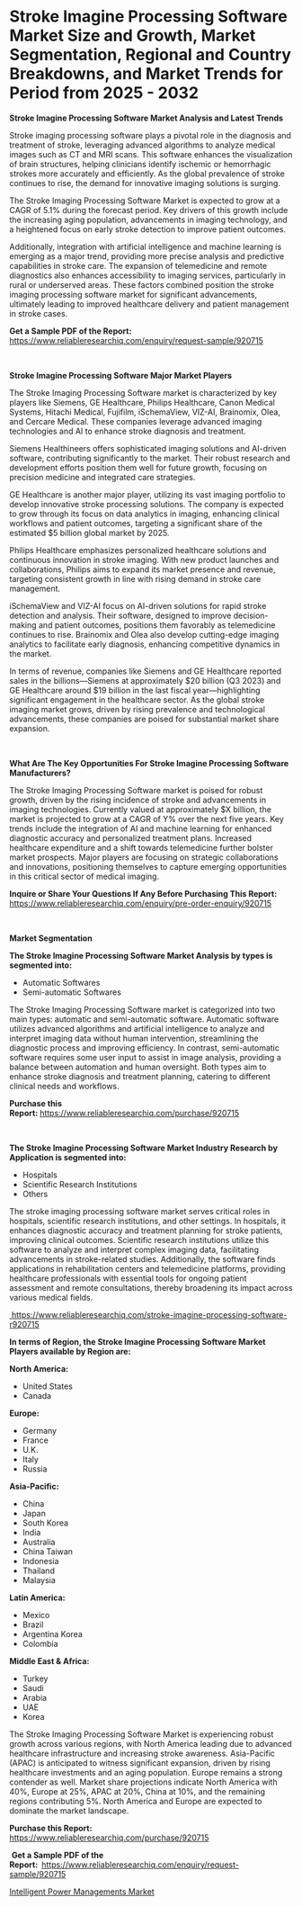 <p><h1>Stroke Imagine Processing Software Market Size and Growth, Market Segmentation, Regional and Country Breakdowns, and Market Trends for Period from 2025 -  2032</h1></p><p><strong>Stroke Imagine Processing Software Market Analysis and Latest Trends</strong></p>
<p><p>Stroke imaging processing software plays a pivotal role in the diagnosis and treatment of stroke, leveraging advanced algorithms to analyze medical images such as CT and MRI scans. This software enhances the visualization of brain structures, helping clinicians identify ischemic or hemorrhagic strokes more accurately and efficiently. As the global prevalence of stroke continues to rise, the demand for innovative imaging solutions is surging.</p><p>The Stroke Imaging Processing Software Market is expected to grow at a CAGR of 5.1% during the forecast period. Key drivers of this growth include the increasing aging population, advancements in imaging technology, and a heightened focus on early stroke detection to improve patient outcomes. </p><p>Additionally, integration with artificial intelligence and machine learning is emerging as a major trend, providing more precise analysis and predictive capabilities in stroke care. The expansion of telemedicine and remote diagnostics also enhances accessibility to imaging services, particularly in rural or underserved areas. These factors combined position the stroke imaging processing software market for significant advancements, ultimately leading to improved healthcare delivery and patient management in stroke cases.</p></p>
<p><strong>Get a Sample PDF of the Report:&nbsp;</strong> <a href="https://www.reliableresearchiq.com/enquiry/request-sample/920715?utm_campaign=3260&utm_medium=2&utm_source=Github&utm_content=ia&utm_term=07032025&utm_id=stroke-imagine-processing-software">https://www.reliableresearchiq.com/enquiry/request-sample/920715</a></p>
<p>&nbsp;</p>
<p><strong>Stroke Imagine Processing Software Major Market Players</strong></p>
<p><p>The Stroke Imaging Processing Software market is characterized by key players like Siemens, GE Healthcare, Philips Healthcare, Canon Medical Systems, Hitachi Medical, Fujifilm, iSchemaView, VIZ-AI, Brainomix, Olea, and Cercare Medical. These companies leverage advanced imaging technologies and AI to enhance stroke diagnosis and treatment.</p><p>Siemens Healthineers offers sophisticated imaging solutions and AI-driven software, contributing significantly to the market. Their robust research and development efforts position them well for future growth, focusing on precision medicine and integrated care strategies.</p><p>GE Healthcare is another major player, utilizing its vast imaging portfolio to develop innovative stroke processing solutions. The company is expected to grow through its focus on data analytics in imaging, enhancing clinical workflows and patient outcomes, targeting a significant share of the estimated $5 billion global market by 2025.</p><p>Philips Healthcare emphasizes personalized healthcare solutions and continuous innovation in stroke imaging. With new product launches and collaborations, Philips aims to expand its market presence and revenue, targeting consistent growth in line with rising demand in stroke care management.</p><p>iSchemaView and VIZ-AI focus on AI-driven solutions for rapid stroke detection and analysis. Their software, designed to improve decision-making and patient outcomes, positions them favorably as telemedicine continues to rise. Brainomix and Olea also develop cutting-edge imaging analytics to facilitate early diagnosis, enhancing competitive dynamics in the market.</p><p>In terms of revenue, companies like Siemens and GE Healthcare reported sales in the billions—Siemens at approximately $20 billion (Q3 2023) and GE Healthcare around $19 billion in the last fiscal year—highlighting significant engagement in the healthcare sector. As the global stroke imaging market grows, driven by rising prevalence and technological advancements, these companies are poised for substantial market share expansion.</p></p>
<p>&nbsp;</p>
<p><strong>What Are The Key Opportunities For Stroke Imagine Processing Software Manufacturers?</strong></p>
<p><p>The Stroke Imaging Processing Software market is poised for robust growth, driven by the rising incidence of stroke and advancements in imaging technologies. Currently valued at approximately $X billion, the market is projected to grow at a CAGR of Y% over the next five years. Key trends include the integration of AI and machine learning for enhanced diagnostic accuracy and personalized treatment plans. Increased healthcare expenditure and a shift towards telemedicine further bolster market prospects. Major players are focusing on strategic collaborations and innovations, positioning themselves to capture emerging opportunities in this critical sector of medical imaging.</p></p>
<p><strong>Inquire or Share Your Questions If Any Before Purchasing This Report:</strong> <a href="https://www.reliableresearchiq.com/enquiry/pre-order-enquiry/920715?utm_campaign=3260&utm_medium=2&utm_source=Github&utm_content=ia&utm_term=07032025&utm_id=stroke-imagine-processing-software">https://www.reliableresearchiq.com/enquiry/pre-order-enquiry/920715</a></p>
<p>&nbsp;</p>
<p><strong>Market Segmentation</strong></p>
<p><strong>The Stroke Imagine Processing Software Market Analysis by types is segmented into:</strong></p>
<p><ul><li>Automatic Softwares</li><li>Semi-automatic Softwares</li></ul></p>
<p><p>The Stroke Imaging Processing Software market is categorized into two main types: automatic and semi-automatic software. Automatic software utilizes advanced algorithms and artificial intelligence to analyze and interpret imaging data without human intervention, streamlining the diagnostic process and improving efficiency. In contrast, semi-automatic software requires some user input to assist in image analysis, providing a balance between automation and human oversight. Both types aim to enhance stroke diagnosis and treatment planning, catering to different clinical needs and workflows.</p></p>
<p><strong>Purchase this Report:&nbsp;</strong><a href="https://www.reliableresearchiq.com/purchase/920715?utm_campaign=3260&utm_medium=2&utm_source=Github&utm_content=ia&utm_term=07032025&utm_id=stroke-imagine-processing-software">https://www.reliableresearchiq.com/purchase/920715</a></p>
<p>&nbsp;</p>
<p><strong>The Stroke Imagine Processing Software Market Industry Research by Application is segmented into:</strong></p>
<p><ul><li>Hospitals</li><li>Scientific Research Institutions</li><li>Others</li></ul></p>
<p><p>The stroke imaging processing software market serves critical roles in hospitals, scientific research institutions, and other settings. In hospitals, it enhances diagnostic accuracy and treatment planning for stroke patients, improving clinical outcomes. Scientific research institutions utilize this software to analyze and interpret complex imaging data, facilitating advancements in stroke-related studies. Additionally, the software finds applications in rehabilitation centers and telemedicine platforms, providing healthcare professionals with essential tools for ongoing patient assessment and remote consultations, thereby broadening its impact across various medical fields.</p></p>
<p><a href="https://www.reliableresearchiq.com/stroke-imagine-processing-software-r920715?utm_campaign=3260&utm_medium=2&utm_source=Github&utm_content=ia&utm_term=07032025&utm_id=stroke-imagine-processing-software">&nbsp;https://www.reliableresearchiq.com/stroke-imagine-processing-software-r920715</a></p>
<p><strong>In terms of Region, the Stroke Imagine Processing Software Market Players available by Region are:</strong></p>
<p>
    <p> <strong> North America: </strong>
        <ul>
            <li>United States</li>
            <li>Canada</li>
        </ul>
        </p> 
    <p> <strong> Europe: </strong>
        <ul>
            <li>Germany</li>
            <li>France</li>
            <li>U.K.</li>
            <li>Italy</li>
            <li>Russia</li>
        </ul>
        </p> 
    <p> <strong> Asia-Pacific: </strong>
        <ul>
            <li>China</li>
            <li>Japan</li>
            <li>South Korea</li>
            <li>India</li>
            <li>Australia</li>
            <li>China Taiwan</li>
            <li>Indonesia</li>
            <li>Thailand</li>
            <li>Malaysia</li>
        </ul>
        </p> 
    <p> <strong> Latin America: </strong>
        <ul>
            <li>Mexico</li>
            <li>Brazil</li>
            <li>Argentina Korea</li>
            <li>Colombia</li>
        </ul>
        </p> 
    <p> <strong> Middle East & Africa: </strong>
        <ul>
            <li>Turkey</li>
            <li>Saudi</li>
            <li>Arabia</li>
            <li>UAE</li>
            <li>Korea</li>
        </ul>
    </p>
    </p>
<p><p>The Stroke Imaging Processing Software Market is experiencing robust growth across various regions, with North America leading due to advanced healthcare infrastructure and increasing stroke awareness. Asia-Pacific (APAC) is anticipated to witness significant expansion, driven by rising healthcare investments and an aging population. Europe remains a strong contender as well. Market share projections indicate North America with 40%, Europe at 25%, APAC at 20%, China at 10%, and the remaining regions contributing 5%. North America and Europe are expected to dominate the market landscape.</p></p>
<p><strong>Purchase this Report: </strong><a href="https://www.reliableresearchiq.com/purchase/920715?utm_campaign=3260&utm_medium=2&utm_source=Github&utm_content=ia&utm_term=07032025&utm_id=stroke-imagine-processing-software">https://www.reliableresearchiq.com/purchase/920715</a></p>
<p>&nbsp;<strong>Get a Sample PDF of the Report:&nbsp;&nbsp;</strong><a href="https://www.reliableresearchiq.com/enquiry/request-sample/920715?utm_campaign=3260&utm_medium=2&utm_source=Github&utm_content=ia&utm_term=07032025&utm_id=stroke-imagine-processing-software">https://www.reliableresearchiq.com/enquiry/request-sample/920715</a></p>
<p><strong></strong></p>
<p><p><a href="https://github.com/supicweg/Market-Research-Report-List-1/blob/main/intelligent-power-managements-market.md?utm_campaign=3260&utm_medium=2&utm_source=Github&utm_content=ia&utm_term=07032025&utm_id=stroke-imagine-processing-software">Intelligent Power Managements Market</a></p></p>
